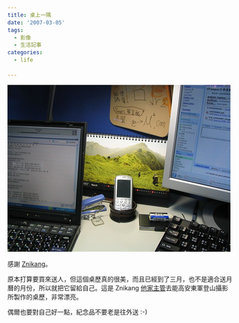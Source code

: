 ```yaml
---
title: 桌上一隅
date: '2007-03-05'
tags:
  - 影像
  - 生活記事
categories:
  - life

---
```

[![桌上一隅](images/0.jpg)](http://www.flickr.com/photos/yurenju/411093498/ "Photo Sharing")

感謝 [Znikang](http://znikang.blogspot.com/)。  
  
原本打算要買來送人，但這個桌歷真的很美，而且已經到了三月，也不是適合送月曆的月份，所以就把它留給自己。這是 Znikang [他家主管](http://frogfree.com/)去能高安東軍登山攝影所製作的桌歷，非常漂亮。  
  
偶爾也要對自己好一點，紀念品不要老是往外送 :-)